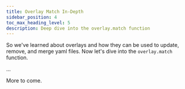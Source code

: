 ```yaml
---
title: Overlay Match In-Depth
sidebar_position: 4
toc_max_heading_level: 5
description: Deep dive into the overlay.match function
---
```


So we've learned about overlays and how they can be used to update, remove, and merge yaml files. Now let's dive into the `overlay.match` function.

...

More to come.
